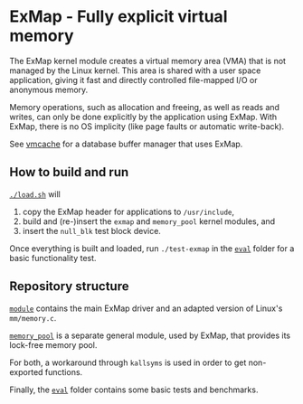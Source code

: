 # ExMap - Fully explicit virtual memory
The ExMap kernel module creates a virtual memory area (VMA) that is not managed by the Linux kernel.
This area is shared with a user space application, giving it fast and directly controlled file-mapped I/O or anonymous memory.

Memory operations, such as allocation and freeing, as well as reads and writes, can only be done explicitly by the application using ExMap.
With ExMap, there is no OS implicity (like page faults or automatic write-back).

See [vmcache](https://github.com/viktorleis/vmcache) for a database buffer manager that uses ExMap.

## How to build and run
[`./load.sh`](./load.sh) will
1) copy the ExMap header for applications to `/usr/include`,
2) build and (re-)insert the `exmap` and `memory_pool` kernel modules, and
3) insert the `null_blk` test block device.

Once everything is built and loaded, run `./test-exmap` in the [`eval`](./eval) folder for a basic functionality test.

## Repository structure

[`module`](./module) contains the main ExMap driver and an adapted version of Linux's `mm/memory.c`.

[`memory_pool`](./memory_pool) is a separate general module, used by ExMap, that provides its lock-free memory pool.

For both, a workaround through `kallsyms` is used in order to get non-exported functions.

Finally, the [`eval`](./eval) folder contains some basic tests and benchmarks.
